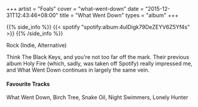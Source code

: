 +++
artist = "Foals"
cover = "what-went-down"
date = "2015-12-31T12:43:46+08:00"
title = "What Went Down"
types = "album"
+++

{{% side_info %}}
{{< spotify "spotify:album:4uIDigk79DeZEYV6Z5Yf4s" >}}
{{% /side_info %}}

Rock (Indie, Alternative)

Think The Black Keys, and you're not too far off the mark. Their previous album Holy Fire (which, sadly, was taken off Spotify) really impressed me, and What Went Down continues in largely the same vein.

#### Favourite Tracks

What Went Down, Birch Tree, Snake Oil, Night Swimmers, Lonely Hunter